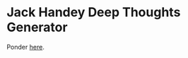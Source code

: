 Jack Handey Deep Thoughts Generator
===================================
Ponder [here](http://sunsplat.github.io/fcc_quotes/index.html).

